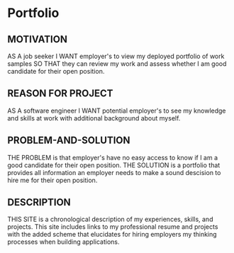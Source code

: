 # Portfolio
## MOTIVATION
AS A job seeker
I WANT employer's to view my deployed portfolio of work samples
SO THAT they can review my work and assess whether I am good candidate for their open position.

## REASON FOR PROJECT
AS A software engineer
I WANT potential employer's to see my knowledge and skills at work with additional background about myself.

## PROBLEM-AND-SOLUTION
THE PROBLEM is that employer's have no easy access to know if I am a good candidate for their open position.
THE SOLUTION is a portfolio that provides all information an employer needs to make a sound descision to hire me for their open position.

## DESCRIPTION
THIS SITE is a chronological description of my experiences, skills, and projects. This site includes links to my professional resume and projects with the added scheme that elucidates for hiring employers my thinking processes when building applications.